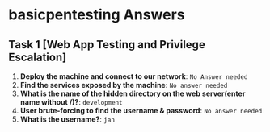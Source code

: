 # basicpentesting Answers

## Task 1 [Web App Testing and Privilege Escalation]

1. **Deploy the machine and connect to our network**: `No Answer needed`
2. **Find the services exposed by the machine**: `No answer needed`
3. **What is the name of the hidden directory on the web server(enter name without /)?**: `development`
4. **User brute-forcing to find the username & password**: `No answer needed`
5. **What is the username?**: `jan`

